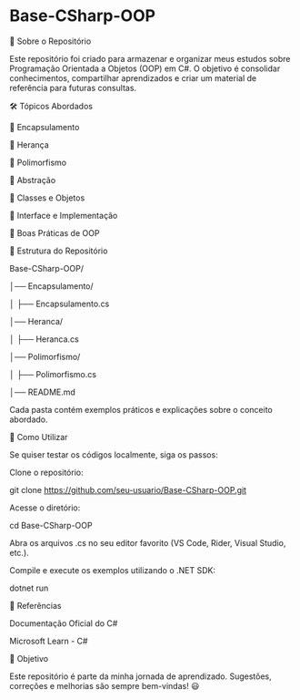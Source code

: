 # Base-CSharp-OOP
📌 Sobre o Repositório

Este repositório foi criado para armazenar e organizar meus estudos sobre Programação Orientada a Objetos (OOP) em C#. O objetivo é consolidar conhecimentos, compartilhar aprendizados e criar um material de referência para futuras consultas.

🛠 Tópicos Abordados

🔹 Encapsulamento

🔹 Herança

🔹 Polimorfismo

🔹 Abstração

🔹 Classes e Objetos

🔹 Interface e Implementação

🔹 Boas Práticas de OOP

📂 Estrutura do Repositório

Base-CSharp-OOP/

│── Encapsulamento/

│   ├── Encapsulamento.cs

│── Heranca/

│   ├── Heranca.cs

│── Polimorfismo/

│   ├── Polimorfismo.cs

│── README.md

Cada pasta contém exemplos práticos e explicações sobre o conceito abordado.

🚀 Como Utilizar

Se quiser testar os códigos localmente, siga os passos:

Clone o repositório:

git clone https://github.com/seu-usuario/Base-CSharp-OOP.git

Acesse o diretório:

cd Base-CSharp-OOP

Abra os arquivos .cs no seu editor favorito (VS Code, Rider, Visual Studio, etc.).

Compile e execute os exemplos utilizando o .NET SDK:

dotnet run

📖 Referências

Documentação Oficial do C#

Microsoft Learn - C#

🎯 Objetivo

Este repositório é parte da minha jornada de aprendizado. Sugestões, correções e melhorias são sempre bem-vindas! 😃
